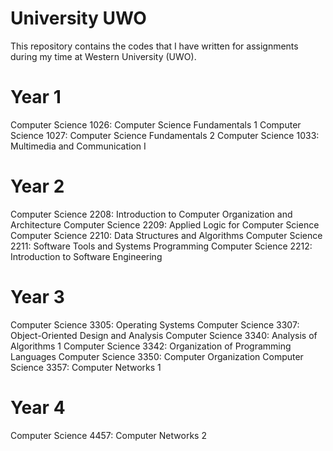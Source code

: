 # University UWO
This repository contains the codes that I have written for assignments during my time at Western University (UWO).

# Year 1

Computer Science 1026: Computer Science Fundamentals 1
Computer Science 1027: Computer Science Fundamentals 2
Computer Science 1033: Multimedia and Communication I  

# Year 2

Computer Science 2208: Introduction to Computer Organization and Architecture
Computer Science 2209: Applied Logic for Computer Science
Computer Science 2210: Data Structures and Algorithms
Computer Science 2211: Software Tools and Systems Programming
Computer Science 2212: Introduction to Software Engineering

# Year 3

Computer Science 3305: Operating Systems
Computer Science 3307: Object-Oriented Design and Analysis
Computer Science 3340: Analysis of Algorithms 1
Computer Science 3342: Organization of Programming Languages
Computer Science 3350: Computer Organization
Computer Science 3357: Computer Networks 1

# Year 4

Computer Science 4457: Computer Networks 2
